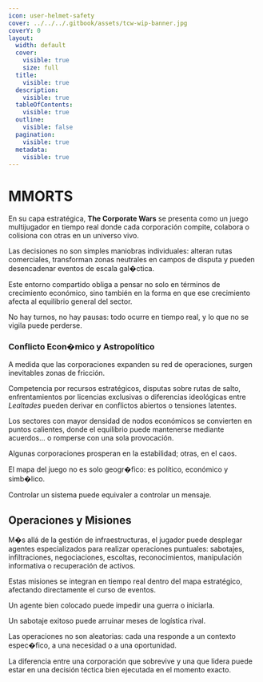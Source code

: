 ```yaml
---
icon: user-helmet-safety
cover: ../../../.gitbook/assets/tcw-wip-banner.jpg
coverY: 0
layout:
  width: default
  cover:
    visible: true
    size: full
  title:
    visible: true
  description:
    visible: true
  tableOfContents:
    visible: true
  outline:
    visible: false
  pagination:
    visible: true
  metadata:
    visible: true
---
```


# MMORTS

En su capa estratégica, **The Corporate Wars** se presenta como un juego multijugador en tiempo real donde cada corporación compite, colabora o colisiona con otras en un universo vivo.

Las decisiones no son simples maniobras individuales: alteran rutas comerciales, transforman zonas neutrales en campos de disputa y pueden desencadenar eventos de escala gal�ctica.

Este entorno compartido obliga a pensar no solo en términos de crecimiento económico, sino también en la forma en que ese crecimiento afecta al equilibrio general del sector.

No hay turnos, no hay pausas: todo ocurre en tiempo real, y lo que no se vigila puede perderse.

### Conflicto Econ�mico y Astropolítico

A medida que las corporaciones expanden su red de operaciones, surgen inevitables zonas de fricción.

Competencia por recursos estratégicos, disputas sobre rutas de salto, enfrentamientos por licencias exclusivas o diferencias ideológicas entre _Lealtades_ pueden derivar en conflictos abiertos o tensiones latentes.

Los sectores con mayor densidad de nodos económicos se convierten en puntos calientes, donde el equilibrio puede mantenerse mediante acuerdos... o romperse con una sola provocación.

Algunas corporaciones prosperan en la estabilidad; otras, en el caos.

El mapa del juego no es solo geogr�fico: es político, económico y simb�lico.

Controlar un sistema puede equivaler a controlar un mensaje.

## Operaciones y Misiones

M�s allá de la gestión de infraestructuras, el jugador puede desplegar agentes especializados para realizar operaciones puntuales: sabotajes, infiltraciones, negociaciones, escoltas, reconocimientos, manipulación informativa o recuperación de activos.

Estas misiones se integran en tiempo real dentro del mapa estratégico, afectando directamente el curso de eventos.

Un agente bien colocado puede impedir una guerra o iniciarla.

Un sabotaje exitoso puede arruinar meses de logística rival.

Las operaciones no son aleatorias: cada una responde a un contexto espec�fico, a una necesidad o a una oportunidad.

La diferencia entre una corporación que sobrevive y una que lidera puede estar en una decisión téctica bien ejecutada en el momento exacto.
